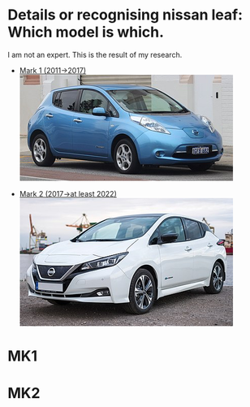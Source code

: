 # Details or recognising nissan leaf: Which model is which.

I am not an expert. This is the result of my research.

- [Mark 1 (2011→2017)](#mk1)
![Nissan Leaf MK1 — exterior](leaf-mk1.jpg)

- [Mark 2 (2017→at least 2022)](#mk2)
![Nissan Leaf MK2 — exterior](leaf-mk2.jpg)

# <a id="mk1"></a>MK1

# <a id="mk2"></a>MK2